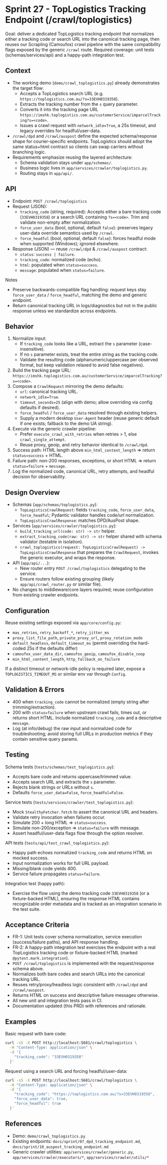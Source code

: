 # Sprint 27 - TopLogistics Tracking Endpoint (/crawl/toplogistics)

Goal: deliver a dedicated TopLogistics tracking endpoint that normalizes either a tracking code or search URL into the canonical tracking page, then reuses our Scrapling (Camoufox) crawl pipeline with the same compatibility flags exposed by the generic `/crawl` route. Required coverage: unit tests (schemas/services/api) and a happy-path integration test.

## Context

- The working demo (`demo/crawl_toplogistics.py`) already demonstrates the target flow:
  - Accepts a TopLogistics search URL (e.g. `https://toplogistics.com.au/?s=33EVH0319358`).
  - Extracts the tracking number from the `s` query parameter.
  - Converts it into the tracking page URL `https://imshk.toplogistics.com.au/customerService/imparcelTracking?s=<code>`.
  - Issues a crawl request with `network_idle=True`, a 25s timeout, and legacy overrides for headful/user-data.
- `/crawl/dpd` and `/crawl/auspost` define the expected schema/response shape for courier-specific endpoints. TopLogistics should adopt the same status+html contract so clients can swap carriers without branching logic.
- Requirements emphasize reusing the layered architecture:
  - Schema validation stays under `app/schemas/`.
  - Business logic lives in `app/services/crawler/toplogistics.py`.
  - Routing stays in `app/api/`.

## API

- Endpoint: `POST /crawl/toplogistics`
- Request (JSON):
  - `tracking_code` (string, required): Accepts either a bare tracking code (`33EVH0319358`) or a search URL containing `?s=<code>`. Trim and validate non-empty after normalization.
  - `force_user_data` (bool, optional, default `false`): preserves legacy user-data override semantics used by `/crawl`.
  - `force_headful` (bool, optional, default `false`): forces headful mode when supported (Windows); ignored elsewhere.
- Response (JSON) — reuse `/crawl/dpd` & `/crawl/auspost` contract:
  - `status`: `success | failure`.
  - `tracking_code`: normalized code (echo).
  - `html`: populated when `status=success`.
  - `message`: populated when `status=failure`.

Notes

- Preserve backwards-compatible flag handling: request keys stay `force_user_data` / `force_headful`, matching the demo and generic endpoint.
- Return canonical tracking URL in logs/diagnostics but not in the public response unless we standardize across endpoints.

## Behavior

1. Normalize input:
   - If `tracking_code` looks like a URL, extract the `s` parameter (case-insensitive).
   - If no `s` parameter exists, treat the entire string as the tracking code.
   - Validate the resulting code (alphanumeric/uppercase per observed format, but keep validation relaxed to avoid false negatives).
2. Build the tracking page URL: `https://imshk.toplogistics.com.au/customerService/imparcelTracking?s=<code>`.
3. Compose a `CrawlRequest` mirroring the demo defaults:
   - `url`: canonical tracking URL.
   - `network_idle=True`.
   - `timeout_seconds=25` (align with demo; allow overriding via config defaults if desired).
   - `force_headful` / `force_user_data` resolved through existing helpers.
   - Supply a modern desktop `User-Agent` header (reuse generic default if one exists; fallback to the demo UA string).
4. Execute via the generic crawler pipeline:
   - Prefer `execute_crawl_with_retries` when retries > 1, else `crawl_single_attempt`.
   - Reuse proxy, geoip, and retry behavior identical to `/crawl/dpd`.
5. Success path: HTML length above `min_html_content_length` ⇒ return `status=success` + HTML.
6. Failure path: non-200 responses, exceptions, or short HTML ⇒ return `status=failure` + `message`.
7. Log the normalized code, canonical URL, retry attempts, and headful decision for observability.

## Design Overview

- Schemas (`app/schemas/toplogistics.py`):
  - `TopLogisticsCrawlRequest`: fields `tracking_code`, `force_user_data`, `force_headful`; Pydantic validator handles code/url normalization.
  - `TopLogisticsCrawlResponse`: matches DPD/AusPost shape.
- Services (`app/services/crawler/toplogistics.py`):
  - `build_tracking_url(code: str) -> str` helper.
  - `extract_tracking_code(raw: str) -> str` helper shared with schema validator (testable in isolation).
  - `crawl_toplogistics(request: TopLogisticsCrawlRequest) -> TopLogisticsCrawlResponse` that prepares the `CrawlRequest`, invokes the generic executor, and wraps the response.
- API (`app/api/...`):
  - New router entry `POST /crawl/toplogistics` delegating to the service.
  - Ensure routers follow existing grouping (likely `app/api/crawl_router.py` or similar file).
- No changes to middleware/core layers required; reuse configuration from existing crawler endpoints.

## Configuration

Reuse existing settings exposed via `app/core/config.py`:
- `max_retries`, `retry_backoff_*`, `retry_jitter_ms`
- `proxy_list_file_path`, `private_proxy_url`, `proxy_rotation_mode`
- `default_headless`, `default_timeout_ms` (permit overriding the hard-coded 25s if the defaults differ)
- `camoufox_user_data_dir`, `camoufox_geoip`, `camoufox_disable_coop`
- `min_html_content_length`, `http_fallback_on_failure`

If a distinct timeout or network-idle policy is required later, expose a `TOPLOGISTICS_TIMEOUT_MS` or similar env var through `Config`.

## Validation & Errors

- 400 when `tracking_code` cannot be normalized (empty string after trimming/extraction).
- 200 with `status=failure` when upstream crawl fails, times out, or returns short HTML. Include normalized `tracking_code` and a descriptive `message`.
- Log (at info/debug) the raw input and normalized code for troubleshooting; avoid storing full URLs in production metrics if they contain sensitive query params.

## Testing

Schema tests (`tests/schemas/test_toplogistics.py`):
- Accepts bare code and returns uppercase/trimmed value.
- Accepts search URL and extracts the `s` parameter.
- Rejects blank strings or URLs without `s`.
- Defaults `force_user_data=False`, `force_headful=False`.

Service tests (`tests/services/crawler/test_toplogistics.py`):
- Mock `StealthyFetcher.fetch` to assert the canonical URL and headers.
- Validate retry invocation when failures occur.
- Simulate 200 + long HTML ⇒ `status=success`.
- Simulate non-200/exception ⇒ `status=failure` with message.
- Assert headful/user-data flags flow through the option resolver.

API tests (`tests/api/test_crawl_toplogistics.py`):
- Happy path echoes normalized `tracking_code` and returns HTML on mocked success.
- Input normalization works for full URL payload.
- Missing/blank code yields 400.
- Service failure propagates `status=failure`.

Integration test (happy path):
- Exercise the flow using the demo tracking code `33EVH0319358` (or a fixture-backed HTML), ensuring the response HTML contains recognizable order metadata and is tracked as an integration scenario in the test suite.

## Acceptance Criteria

- FR-1: Unit tests cover schema normalization, service execution (success/failure paths), and API response handling.
- FR-2: A happy-path integration test exercises the endpoint with a real TopLogistics tracking code or fixture-backed HTML (marked `@pytest.mark.integration`).
- `POST /crawl/toplogistics` is implemented with the request/response schema above.
- Normalizes both bare codes and search URLs into the canonical tracking URL.
- Reuses retry/proxy/headless logic consistent with `/crawl/dpd` and `/crawl/auspost`.
- Returns HTML on success and descriptive failure messages otherwise.
- All new unit and integration tests pass in CI.
- Documentation updated (this PRD) with references and rationale.

## Examples

Basic request with bare code:

```bash
curl -sS -X POST http://localhost:5681/crawl/toplogistics \
  -H "Content-Type: application/json" \
  -d '{
    "tracking_code": "33EVH0319358"
  }'
```

Request using a search URL and forcing headful/user-data:

```bash
curl -sS -X POST http://localhost:5681/crawl/toplogistics \
  -H "Content-Type: application/json" \
  -d '{
    "tracking_code": "https://toplogistics.com.au/?s=33EVH0319358",
    "force_user_data": true,
    "force_headful": true
  }'
```

## References

- Demo: `demo/crawl_toplogistics.py`
- Existing endpoints: `docs/sprint/07_dpd_tracking_endpoint.md`, `docs/sprint/10_auspost_tracking_endpoint.md`
- Generic crawler utilities: `app/services/crawler/generic.py`, `app/services/crawler/executors/*`, `app/services/crawler/utils/*`
